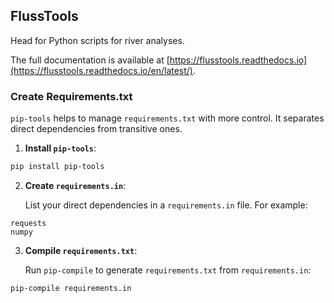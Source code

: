 ## FlussTools

Head for Python scripts for river analyses.

The full documentation is available at [https://flusstools.readthedocs.io](https://flusstools.readthedocs.io/en/latest/).

### Create Requirements.txt

`pip-tools` helps to manage `requirements.txt` with more control. It separates direct dependencies from transitive ones.

1. **Install `pip-tools`**:

```sh
pip install pip-tools
```

2. **Create `requirements.in`**:

   List your direct dependencies in a `requirements.in` file. For example:

```plaintext
requests
numpy
```

3. **Compile `requirements.txt`**:

   Run `pip-compile` to generate `requirements.txt` from `requirements.in`:

```sh
pip-compile requirements.in
```


